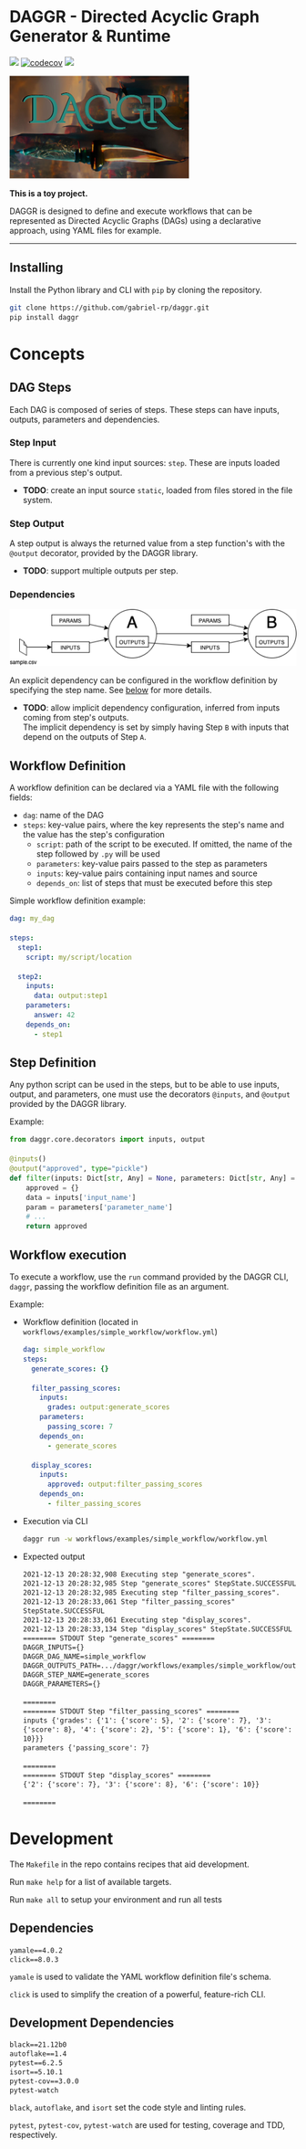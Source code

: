# DAGGR - Directed Acyclic Graph Generator & Runtime

![](https://app.travis-ci.com/gabriel-rp/daggr.svg?branch=main)
[![codecov](https://codecov.io/gh/gabriel-rp/daggr/branch/main/graph/badge.svg?token=GOQ0JSTDIQ)](https://codecov.io/gh/gabriel-rp/daggr)
![](https://img.shields.io/badge/code%20style-black-000000.svg)

![DAGGR logo --- a dagger over the letters DAGGR](docs/daggr_logo.png)

**This is a toy project.**

DAGGR is designed to define and execute workflows that can be represented as Directed Acyclic Graphs (DAGs) using a declarative approach, using YAML files for example.

<hr>

## Installing
Install the Python library and CLI with `pip` by cloning the repository.
```sh 
git clone https://github.com/gabriel-rp/daggr.git
pip install daggr
```

# Concepts
## DAG Steps
Each DAG is composed of series of steps. These steps can have inputs, outputs, parameters and dependencies.

### Step Input
There is currently one kind input sources: `step`. These are inputs loaded from a previous step's output. 

* **TODO**: create an input source `static`, loaded from files stored in the file system.

### Step Output
A step output is always the returned value from a step function's with the `@output` decorator, provided by the DAGGR library.

* **TODO**: support multiple outputs per step.

### Dependencies

![Drawing of a step B with a dependency on the output of a step A](docs/dag_dependency.png)

An explicit dependency can be configured in the workflow definition by specifying the step name. See [below](#workflow-definition) for more details.

* **TODO**: allow implicit dependency configuration, inferred from inputs coming from step's outputs.    
    The implicit dependency is set by simply having Step `B` with inputs that depend on the outputs of Step `A`.

## Workflow Definition
A workflow definition can be declared via a YAML file with the following fields:
* `dag`: name of the DAG
* `steps`: key-value pairs, where the key represents the step's name and the value has the step's configuration
  * `script`: path of the script to be executed. If omitted, the name of the step followed by `.py` will be used
  * `parameters`: key-value pairs passed to the step as parameters
  * `inputs`: key-value pairs containing input names and source
  * `depends_on`: list of steps that must be executed before this step

Simple workflow definition example:
```yaml
dag: my_dag

steps:
  step1: 
    script: my/script/location

  step2:
    inputs:
      data: output:step1
    parameters:
      answer: 42
    depends_on: 
      - step1
```

## Step Definition
Any python script can be used in the steps, but to be able to use inputs, output, and parameters, one must use the decorators `@inputs`, and `@output` provided by the DAGGR library.

Example:
```python
from daggr.core.decorators import inputs, output

@inputs()
@output("approved", type="pickle")
def filter(inputs: Dict[str, Any] = None, parameters: Dict[str, Any] = None):
    approved = {}
    data = inputs['input_name']
    param = parameters['parameter_name']
    # ...
    return approved
```

## Workflow execution
To execute a workflow, use the `run` command provided by the DAGGR CLI, `daggr`, passing the workflow definition file as an argument.

Example:

* Workflow definition (located in `workflows/examples/simple_workflow/workflow.yml`)

  ```yaml
  dag: simple_workflow
  steps:
    generate_scores: {}

    filter_passing_scores:
      inputs:
        grades: output:generate_scores
      parameters:
        passing_score: 7
      depends_on: 
        - generate_scores

    display_scores:
      inputs:
        approved: output:filter_passing_scores
      depends_on: 
        - filter_passing_scores
  ```

* Execution via CLI
  ```sh
  daggr run -w workflows/examples/simple_workflow/workflow.yml
  ```

* Expected output
  ```
  2021-12-13 20:28:32,908 Executing step "generate_scores".
  2021-12-13 20:28:32,985 Step "generate_scores" StepState.SUCCESSFUL
  2021-12-13 20:28:32,985 Executing step "filter_passing_scores".
  2021-12-13 20:28:33,061 Step "filter_passing_scores" StepState.SUCCESSFUL
  2021-12-13 20:28:33,061 Executing step "display_scores".
  2021-12-13 20:28:33,134 Step "display_scores" StepState.SUCCESSFUL
  ======== STDOUT Step "generate_scores" ======== 
  DAGGR_INPUTS={}
  DAGGR_DAG_NAME=simple_workflow
  DAGGR_OUTPUTS_PATH=.../daggr/workflows/examples/simple_workflow/outputs
  DAGGR_STEP_NAME=generate_scores
  DAGGR_PARAMETERS={}

  ======== 
  ======== STDOUT Step "filter_passing_scores" ======== 
  inputs {'grades': {'1': {'score': 5}, '2': {'score': 7}, '3': {'score': 8}, '4': {'score': 2}, '5': {'score': 1}, '6': {'score': 10}}}
  parameters {'passing_score': 7}

  ======== 
  ======== STDOUT Step "display_scores" ======== 
  {'2': {'score': 7}, '3': {'score': 8}, '6': {'score': 10}}

  ======== 
  ```


# Development

The `Makefile` in the repo contains recipes that aid development.

Run `make help` for a list of available targets.

Run `make all` to setup your environment and run all tests

## Dependencies
```
yamale==4.0.2
click==8.0.3
```

`yamale` is used to validate the YAML workflow definition file's schema.

`click` is used to simplify the creation of a powerful, feature-rich CLI.

## Development Dependencies
```
black==21.12b0
autoflake==1.4
pytest==6.2.5
isort==5.10.1
pytest-cov==3.0.0
pytest-watch
```

`black`, `autoflake`, and `isort` set the code style and linting rules.


`pytest`, `pytest-cov`, `pytest-watch` are used for testing, coverage and TDD, respectively.